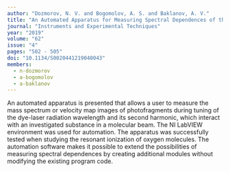 ```yaml
---
author: "Dozmorov, N. V. and Bogomolov, A. S. and Baklanov, A. V."
title: "An Automated Apparatus for Measuring Spectral Dependences of the Mass Spectra and Velocity Map Images of Photofragments"
journal: "Instruments and Experimental Techniques"
year: "2019"
volume: "62"
issue: "4"
pages: "502 - 505"
doi: "10.1134/S0020441219040043"
members:
  - n-dozmorov
  - a-bogomolov
  - a-baklanov
---
```

An automated apparatus is presented that allows a user to measure the mass spectrum 
or velocity map images of photofragments during tuning of the dye-laser radiation wavelength and 
its second harmonic, which interact with an investigated substance in a molecular beam. 
The NI LabVIEW environment was used for automation. The apparatus was successfully tested when studying 
the resonant ionization of oxygen molecules. The automation software makes it possible to extend 
the possibilities of measuring spectral dependences by creating additional modules without 
modifying the existing program code.
